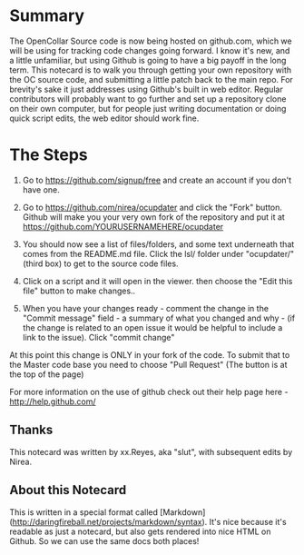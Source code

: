 Summary
=======

The OpenCollar Source code is now being hosted on github.com, which we will be
using for tracking code changes going forward.  I know it's new, and a little
unfamiliar, but using Github is going to have a big payoff in the long term.
This notecard is to walk you through getting your own repository with the OC
source code, and submitting a little patch back to the main repo.  For
brevity's sake it just addresses using Github's built in web editor.  Regular
contributors will probably want to go further and set up a repository clone on
their own computer, but for people just writing documentation or doing quick
script edits, the web editor should work fine.

The Steps
=========

1. Go to https://github.com/signup/free and create an account if you don't have
one. 

2. Go to https://github.com/nirea/ocupdater and click the "Fork" button.
Github will make you your very own fork of the repository and put it at
https://github.com/YOURUSERNAMEHERE/ocupdater

3. You should now see a list of files/folders, and some text underneath that
comes from the README.md file.  Click the lsl/ folder under "ocupdater/" (third
box) to get to the source code files.

4. Click on a script and it will open in the viewer. then choose the "Edit this
file" button to make changes..

5. When you have your changes ready  - comment the change in the "Commit
message" field - a summary of what you changed and why - (if the change is
related to an open issue it would be helpful to include a link to the issue).
Click "commit change" 

At this point this change is ONLY in your fork of the code. To submit that to
the Master code base you need to choose "Pull Request" (The button is at the
top of the page)

For more information on the use of github check out their help page here -
http://help.github.com/

Thanks
------

This notecard was written by xx.Reyes, aka "slut", with subsequent edits by
Nirea.

About this Notecard
-------------------

This is written in a special format called [Markdown]
(http://daringfireball.net/projects/markdown/syntax).  It's nice because it's
readable as just a notecard, but also gets rendered into nice HTML on Github.
So we can use the same docs both places!
